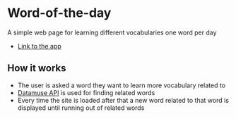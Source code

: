 # Word-of-the-day
A simple web page for learning different vocabularies one word per day

- [Link to the app](https://aurorals3.github.io/Word-of-the-day/)

## How it works

- The user is asked a word they want to learn more vocabulary related to
- [Datamuse API](https://www.datamuse.com/api/) is used for finding related words
- Every time the site is loaded after that a new word related to that word is displayed until running out of related words
